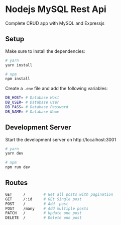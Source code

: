 # Nodejs MySQL Rest Api

Complete CRUD app with MySQL and Expressjs

## Setup

Make sure to install the dependencies:

```bash
# yarn
yarn install

# npm
npm install
```

Create a `.env` file and add the following variables:

```bash
DB_HOST= # Database Host
DB_USER= # Database User
DB_PASS= # Database Password
DB_NAME= # Database Name
```

## Development Server

Start the development server on http://localhost:3001

```bash
# yarn
yarn dev

# npm
npm run dev
```

## Routes

```bash
GET     /        # Get all posts with pagination
GET     /:id     # GEt Single post
POST    /        # Add  post
POST    /many    # Add multiple posts
PATCH   /        # Update one post
DELETE  /        # Delete one post
```
